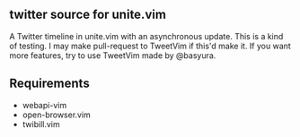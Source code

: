 ## twitter source for unite.vim

A Twitter timeline in unite.vim with an asynchronous update. This is a kind of testing. I may make pull-request to TweetVim if this'd make it.
If you want more features, try to use TweetVim made by @basyura.

## Requirements

- webapi-vim
- open-browser.vim
- twibill.vim
